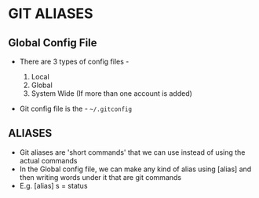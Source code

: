 # GIT ALIASES

## Global Config File

- There are 3 types of config files -

  1. Local
  2. Global
  3. System Wide (If more than one account is added)

- Git config file is the - `~/.gitconfig`

## ALIASES

- Git aliases are 'short commands' that we can use instead of using the actual commands
- In the Global config file, we can make any kind of alias using [alias] and then writing words under it that are git commands
- E.g. [alias] s = status
